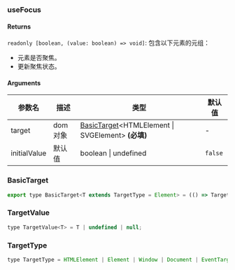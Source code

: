 ### useFocus

#### Returns
`readonly [boolean, (value: boolean) => void]`: 包含以下元素的元组：
- 元素是否聚焦。
- 更新聚焦状态。

#### Arguments
|参数名|描述|类型|默认值|
|---|---|---|---|
|target|dom对象|[BasicTarget](#basictarget)&lt;HTMLElement \| SVGElement&gt;  **(必填)**|-|
|initialValue|默认值|boolean \| undefined |`false`|

### BasicTarget

```js
export type BasicTarget<T extends TargetType = Element> = (() => TargetValue<T>) | TargetValue<T> | MutableRefObject<TargetValue<T>>;
```

### TargetValue

```js
type TargetValue<T> = T | undefined | null;
```

### TargetType

```js
type TargetType = HTMLElement | Element | Window | Document | EventTarget;
```